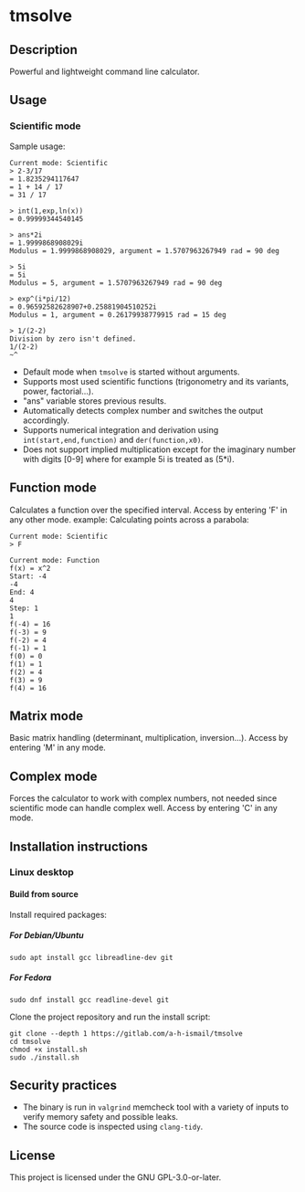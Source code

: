 # tmsolve

## Description

Powerful and lightweight command line calculator.

## Usage

### Scientific mode

Sample usage:

```
Current mode: Scientific
> 2-3/17
= 1.8235294117647
= 1 + 14 / 17
= 31 / 17

> int(1,exp,ln(x))
= 0.99999344540145

> ans*2i
= 1.9999868908029i
Modulus = 1.9999868908029, argument = 1.5707963267949 rad = 90 deg

> 5i
= 5i
Modulus = 5, argument = 1.5707963267949 rad = 90 deg

> exp^(i*pi/12)
= 0.96592582628907+0.25881904510252i
Modulus = 1, argument = 0.26179938779915 rad = 15 deg

> 1/(2-2)
Division by zero isn't defined.
1/(2-2)
~^
```

- Default mode when `tmsolve` is started without arguments.
- Supports most used scientific functions (trigonometry and its variants, power, factorial...).
- "ans" variable stores previous results.
- Automatically detects complex number and switches the output accordingly.
- Supports numerical integration and derivation using `int(start,end,function)` and `der(function,x0)`.
- Does not support implied multiplication except for the imaginary number with digits [0-9] where for example 5i is treated as (5*i).

## Function mode

Calculates a function over the specified interval. Access by entering 'F' in any other mode.
example: Calculating points across a parabola:

```
Current mode: Scientific
> F

Current mode: Function
f(x) = x^2
Start: -4
-4
End: 4
4
Step: 1
1
f(-4) = 16
f(-3) = 9
f(-2) = 4
f(-1) = 1
f(0) = 0
f(1) = 1
f(2) = 4
f(3) = 9
f(4) = 16
```

## Matrix mode

Basic matrix handling (determinant, multiplication, inversion...). Access by entering 'M' in any mode.

## Complex mode

Forces the calculator to work with complex numbers, not needed since scientific mode can handle complex well. Access by entering 'C' in any mode.

## Installation instructions

### Linux desktop

#### Build from source

Install required packages:

##### For Debian/Ubuntu

`sudo apt install gcc libreadline-dev git`

##### For Fedora

`sudo dnf install gcc readline-devel git`

Clone the project repository and run the install script:

```
git clone --depth 1 https://gitlab.com/a-h-ismail/tmsolve
cd tmsolve
chmod +x install.sh
sudo ./install.sh
```

## Security practices

- The binary is run in `valgrind` memcheck tool with a variety of inputs to verify memory safety and possible leaks.
- The source code is inspected using `clang-tidy`.

## License

This project is licensed under the GNU GPL-3.0-or-later.
